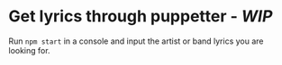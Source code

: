# Get lyrics through puppetter - *WIP*

Run `npm start` in a console and input the artist or band lyrics you are looking for.